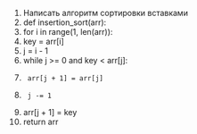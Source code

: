 1. Написать алгоритм сортировки вставками 
2. def insertion_sort(arr):
3.  for i in range(1, len(arr)):
4.    key = arr[i]
5.    j = i - 1
6.    while j >= 0 and key < arr[j]:
7.      arr[j + 1] = arr[j]
8.      j -= 1
9.    arr[j + 1] = key
10. return arr 
